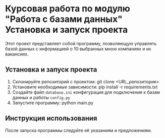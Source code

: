 # Курсовая работа по модулю "Работа с базами данных" Установка и запуск проекта
  Этот проект представляет собой программу, позволяющую управлять базой данных с информацией о 10 выбранных мною компаниях и их вакансиях.

## Установка и запуск проекта
  1. Склонируйте репозиторий с проектом: git clone <URL_репозитория>
  2. Установите необходимые зависимости: pip install -r requirements.txt
  3. Создайте файл `database.ini` конфигурация для подключения к базам данных и работы `config.py`
  4. Запустите программу: python main.py


## Инструкция использования
  После запуска программы следуйте её указаниям и предложениям.
